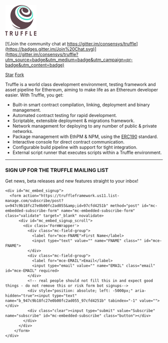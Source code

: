 <img src='img/logo.png' width="100px" />

[![Join the community chat at https://gitter.im/consensys/truffle](https://badges.gitter.im/Join%20Chat.svg)](https://gitter.im/consensys/truffle?utm_source=badge&utm_medium=badge&utm_campaign=pr-badge&utm_content=badge)

<a class="github-button" href="https://github.com/trufflesuite/truffle" data-icon="octicon-star" data-show-count="true" aria-label="Star trufflesuite/truffle on GitHub">Star</a>
<a class="github-button" href="https://github.com/trufflesuite/truffle/fork" data-icon="octicon-repo-forked" data-show-count="true" aria-label="Fork trufflesuite/truffle on GitHub">Fork</a>

Truffle is a world class development environment, testing framework and asset pipeline for Ethereum, aiming to make life as an Ethereum developer easier. With Truffle, you get:

* Built-in smart contract compilation, linking, deployment and binary management.
* Automated contract testing for rapid development.
* Scriptable, extensible deployment & migrations framework.
* Network management for deploying to any number of public & private networks.
* Package management with EthPM & NPM, using the [ERC190](https://github.com/ethereum/EIPs/issues/190) standard.
* Interactive console for direct contract communication.
* Configurable build pipeline with support for tight integration.
* External script runner that executes scripts within a Truffle environment.

-------------------------------

<div class="BetaSignup">
  <h3>SIGN UP FOR THE TRUFFLE MAILING LIST</h3>

  <p>Get news, beta releases and new features straight to your inbox!</p>

    <div id="mc_embed_signup">
      <form action="https://truffleframework.us11.list-manage.com/subscribe/post?u=947c9b18fc27e0b00fc2ad055&amp;id=97cfd4251b" method="post" id="mc-embedded-subscribe-form" name="mc-embedded-subscribe-form" class="validate" target="_blank" novalidate>
          <div id="mc_embed_signup_scroll">
            <div class='FormWrapper'>
              <div class="mc-field-group">
                <label for="mce-FNAME">First Name</label>
                <input type="text" value="" name="FNAME" class="" id="mce-FNAME">
              </div>
              <div class="mc-field-group">
                <label for="mce-EMAIL">Email</label>
                <input type="email" value="" name="EMAIL" class="email" id="mce-EMAIL" required>
              </div>
              <!-- real people should not fill this in and expect good things - do not remove this or risk form bot signups-->
              <div style="position: absolute; left: -5000px;" aria-hidden="true"><input type="text" name="b_947c9b18fc27e0b00fc2ad055_97cfd4251b" tabindex="-1" value=""></div>
              <div class="clear"><input type="submit" value="Subscribe" name="subscribe" id="mc-embedded-subscribe" class="button"></div>
            </div>
          </div>
        </form>
    </div>
</div>
